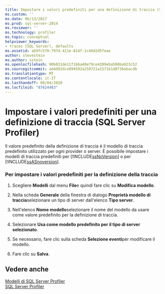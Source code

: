 ```yaml
---
title: Impostare i valori predefiniti per una definizione di traccia (SQL Server Profiler) | Microsoft Docs
ms.custom: ''
ms.date: 06/13/2017
ms.prod: sql-server-2014
ms.reviewer: ''
ms.technology: profiler
ms.topic: conceptual
helpviewer_keywords:
- traces [SQL Server], defaults
ms.assetid: ab9fc570-797d-411e-814f-1c46d2d5feae
author: stevestein
ms.author: sstein
ms.openlocfilehash: 90b031de11f166a40e79ce4289eba508ba923c52
ms.sourcegitcommit: ad4d92dce894592a259721a1571b1d8736abacdb
ms.translationtype: MT
ms.contentlocale: it-IT
ms.lasthandoff: 08/04/2020
ms.locfileid: "87624483"
---
```

# <a name="set-trace-definition-defaults-sql-server-profiler"></a>Impostare i valori predefiniti per una definizione di traccia (SQL Server Profiler)
  Il valore predefinito della definizione di traccia è il modello di traccia predefinito utilizzato per ogni provider o server. È possibile impostare i modelli di traccia predefiniti per [!INCLUDE[ssNoVersion](../../includes/ssnoversion-md.md)] o per [!INCLUDE[ssASnoversion](../../includes/ssasnoversion-md.md)].  
  
### <a name="to-set-trace-definition-defaults"></a>Per impostare i valori predefiniti per la definizione della traccia  
  
1.  Scegliere **Modelli** dal menu **File**e quindi fare clic su **Modifica modello**.  
  
2.  Nella scheda **Generale** della finestra di dialogo **Proprietà modello di traccia**selezionare un tipo di server dall'elenco **Tipo server**.  
  
3.  Nell'elenco **Nome modello**selezionare il nome del modello da usare come valore predefinito per la definizione di traccia.  
  
4.  Selezionare **Usa come modello predefinito per il tipo di server selezionato**.  
  
5.  Se necessario, fare clic sulla scheda **Selezione eventi**per modificare il modello.  
  
6.  Fare clic su **Salva**.  
  
## <a name="see-also"></a>Vedere anche  
 [Modelli di SQL Server Profiler](sql-server-profiler-templates.md)   
 [SQL Server Profiler](sql-server-profiler.md)  
  
  
